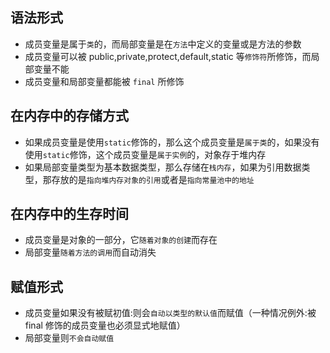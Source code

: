 ## 语法形式

- 成员变量是属于`类`的，而局部变量是在`方法`中定义的变量或是方法的参数
- 成员变量可以被 public,private,protect,default,static 等`修饰符`所修饰，而局部变量不能
- 成员变量和局部变量都能被 `final` 所修饰

## 在内存中的存储方式

- 如果成员变量是使用`static`修饰的，那么这个成员变量是`属于类`的，如果没有使用`static`修饰，这个成员变量是`属于实例`的，对象存于堆内存
- 如果局部变量类型为基本数据类型，那么存储在`栈内存`，如果为引用数据类型，那存放的是`指向堆内存对象的引用`或者是`指向常量池中的地址`

## 在内存中的生存时间

- 成员变量是对象的一部分，它`随着对象的创建`而存在
- 局部变量`随着方法的调用`而自动消失

## 赋值形式

- 成员变量如果没有被赋初值:则会`自动以类型的默认值`而赋值（一种情况例外:被 final 修饰的成员变量也必须显式地赋值）
- 局部变量则`不会自动赋值`